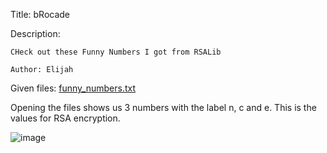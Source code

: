 Title: bRocade

Description:
```
CHeck out these Funny Numbers I got from RSALib

Author: Elijah
```

Given files: [funny_numbers.txt](https://github.com/Coder-Here/HACK-AC-2022-CTF/blob/main/Crypto/bRocade/funny_numbers.txt "funny_numbers.txt")

Opening the files shows us 3 numbers with the label n, c and e. This is the values for RSA encryption.

![image](https://user-images.githubusercontent.com/63996033/199209231-e5136416-1d74-4134-8496-96bbca986dd2.png)

